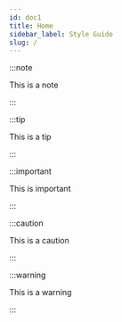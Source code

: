 ```yaml
---
id: doc1
title: Home
sidebar_label: Style Guide
slug: /
---
```


:::note

This is a note

:::

:::tip

This is a tip

:::

:::important

This is important

:::

:::caution

This is a caution

:::

:::warning

This is a warning

:::
